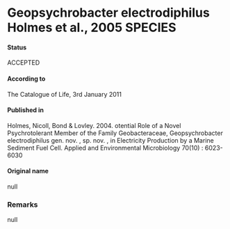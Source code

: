 # Geopsychrobacter electrodiphilus Holmes et al., 2005 SPECIES

#### Status
ACCEPTED

#### According to
The Catalogue of Life, 3rd January 2011

#### Published in
Holmes, Nicoll, Bond & Lovley. 2004. otential Role of a Novel Psychrotolerant Member of the Family Geobacteraceae, Geopsychrobacter electrodiphilus gen. nov. , sp. nov. , in Electricity Production by a Marine Sediment Fuel Cell. Applied and Environmental Microbiology 70(10) : 6023-6030

#### Original name
null

### Remarks
null